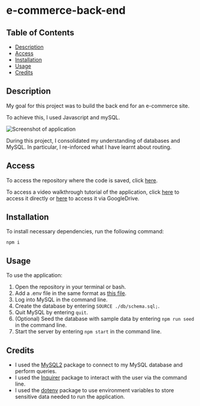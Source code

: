 # e-commerce-back-end

## Table of Contents

* [Description](#description)
* [Access](#access)
* [Installation](#installation)
* [Usage](#usage)
* [Credits](#credits)

## Description

My goal for this project was to build the back end for an e-commerce site. 

To achieve this, I used Javascript and mySQL.

![Screenshot of application](./assets/images/screenshot-of-application.png)

During this project, I consolidated my understanding of databases and MySQL. In particular, I re-inforced what I have learnt about routing.

## Access

To access the repository where the code is saved, click [here](https://github.com/hayleyarodgers/e-commerce-back-end).

To access a video walkthrough tutorial of the application, click [here]() to access it directly or [here]() to access it via GoogleDrive.

## Installation

To install necessary dependencies, run the following command:

```
npm i
```

## Usage

To use the application:
1. Open the repository in your terminal or bash.
2. Add a .env file in the same format as [this file](.env.EXAMPLE).
3. Log into MySQL in the command line.
4. Create the database by entering ```SOURCE ./db/schema.sql;```.
5. Quit MySQL by entering ```quit```.
6. (Optional) Seed the database with sample data by entering ```npm run seed``` in the command line.
7. Start the server by entering ```npm start``` in the command line.

## Credits

- I used the [MySQL2](https://www.npmjs.com/package/mysql2) package to connect to my MySQL database and perform queries.
- I used the [Inquirer](https://www.npmjs.com/package/inquirer/v/8.2.4) package to interact with the user via the command line.
- I used the [dotenv](https://www.npmjs.com/package/dotenv) package to use environment variables to store sensitive data needed to run the application.